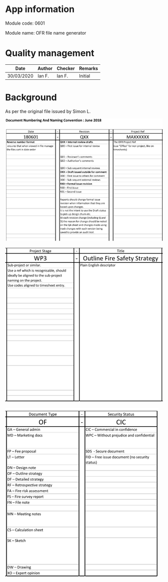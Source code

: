 



# App information

Module code: 0601

Module name: OFR file name generator

# Quality management

| Date       | Author | Checker | Remarks |
| ---------- | ------ | ------- | ------- |
| 30/03/2020 | Ian F. | Ian F.  | Initial |

# Background

As per the original file issued by Simon L.

![image-20200330234845052](0601.assets/1.png)

![image-20200330234812706](0601.assets/2.png)

![image-20200330234812706](0601.assets/3.png)